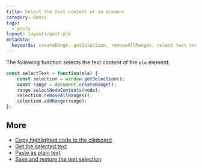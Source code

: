 ```yaml
---
title: Select the text content of an element
category: Basic
tags:
  - posts
layout: layouts/post.njk
metadata:
  keywords: createRange, getSelection, removeAllRanges, select text content, selectNodeContents
---
```


The following function selects the text content of the `ele` element:

```js
const selectText = function(ele) {
    const selection = window.getSelection();
    const range = document.createRange();
    range.selectNodeContents(node);
    selection.removeAllRanges();
    selection.addRange(range);
};
```

## More

* [Copy highlighted code to the clipboard](/copy-highlighted-code-to-the-clipboard)
* [Get the selected text](/get-the-selected-text)
* [Paste as plain text](/paste-as-plain-text)
* [Save and restore the text selection](/save-and-restore-the-text-selection)